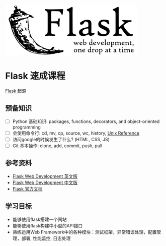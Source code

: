 ![flask logo](flask-logo.png)
# Flask 速成课程
[Flask 起源](http://mitsuhiko.pocoo.org/flask-pycon-2011.pdf)

## 预备知识

- [ ] Python 基础知识: packages, functions, decorators, and object-oriented programming
- [ ] 会使用命令行: cd, mv, cp, source, wc, history, [Unix Reference](https://web.stanford.edu/class/cs107/unixref/)
- [ ] 访问google的时候发生了什么? (HTML, CSS, JS)
- [ ] Git 基本操作: clone, add, commit, push, pull

## 参考资料

- [Flask Web Development 英文版](https://github.com/dengshilong/book/blob/master/python/Flask-Web-Development-2014.pdf)
- [Flask Web Development 中文版](https://www.nyloner.cn/static/files/Flask%20Web%E5%BC%80%E5%8F%91%EF%BC%9A%E5%9F%BA%E4%BA%8EPython%E7%9A%84Web%E5%BA%94%E7%94%A8%E5%BC%80%E5%8F%91%E5%AE%9E%E6%88%98.pdf)
- [Flask 官方文档](http://flask.pocoo.org/)

## 学习目标

- 能够使用flask搭建一个网站
- 能够使用flask构建中小型的API接口
- 熟练运用Web Framework中的各种模块：测试框架，异常错误处理，配置管理，部署, 性能监控, 日志处理
